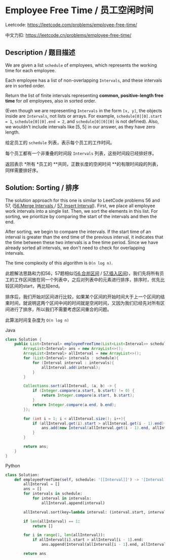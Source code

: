 # Employee Free Time / 员工空闲时间

Leetcode: https://leetcode.com/problems/employee-free-time/

中文力扣: https://leetcode.cn/problems/employee-free-time/

## Description / 题目描述

We are given a list `schedule` of employees, which represents the working time for each employee.

Each employee has a list of non-overlapping `Intervals`, and these intervals are in sorted order.

Return the list of finite intervals representing **common, positive-length free time** for *all* employees, also in sorted order.

(Even though we are representing `Intervals` in the form `[x, y]`, the objects inside are `Intervals`, not lists or arrays. For example, `schedule[0][0].start = 1`, `schedule[0][0].end = 2`, and `schedule[0][0][0]` is not defined).  Also, we wouldn't include intervals like [5, 5] in our answer, as they have zero length.

给定员工的 `schedule` 列表，表示每个员工的工作时间。

每个员工都有一个非重叠的时间段  `Intervals` 列表，这些时间段已经排好序。

返回表示 *所有 *员工的 **共同，正数长度的空闲时间 **的有限时间段的列表，同样需要排好序。

## Solution: Sorting / 排序

The solution approach for this one is similar to LeetCode problems 56 and  57, ([56.Merge Intervals ](/Solution/0056_Merge_Intervals.md)/ [57. Insert Interval](/Solution/0057_Insert_Interval.md)).  First, we place all employee work intervals into a single list. Then, we sort the elements in this list. For sorting, we prioritize by comparing the start of the intervals and then the end.

After sorting, we begin to compare the intervals. If the start time of an interval is greater than the end time of the previous interval, it indicates that the time between these two intervals is a free time period. Since we have already sorted all intervals, we don't need to check for overlapping intervals.

The time complexity of this algorithm is `O(n log n)`.

此题解法思路和力扣56，57题相似([56.合并区间](/Solution/0056_Merge_Intervals.md) / [57.插入区间](/Solution/0057_Insert_Interval.md))，我们先将所有员工的工作区间放在同一个列表中，之后对列表中的元素进行排序，排序时，优先比较区间的start，再比较end。

排序后，我们开始对区间进行比较，如果某个区间的开始时间大于上一个区间的结束时间，就说明这两个区间中间的时间就是空闲时间，又因为我们已经先对所有区间进行了排序，所以我们不需要考虑区间重合的问题。

此算法时间复杂度为 `O(n log n)`

Java

```java
class Solution {
    public List<Interval> employeeFreeTime(List<List<Interval>> schedule) {
        ArrayList<Interval> ans = new ArrayList<>();
        ArrayList<Interval> allInterval = new ArrayList<>();
        for (List<Interval> intervals : schedule){
            for (Interval interval : intervals){
                allInterval.add(interval);
            }
        }

        Collections.sort(allInterval, (a, b) -> {
            if (Integer.compare(a.start, b.start) != 0) {
                return Integer.compare(a.start, b.start);
            }
            return Integer.compare(a.end, b.end);
        });

        for (int i = 1; i < allInterval.size(); i++){
            if (allInterval.get(i).start > allInterval.get(i - 1).end){
                ans.add(new Interval(allInterval.get(i - 1).end, allInterval.get(i).start));
            }
        }

        return ans;  
    }
}

```

Python

```python
class Solution:
    def employeeFreeTime(self, schedule: '[[Interval]]') -> '[Interval]':
        allInterval = []
        ans = []
        for intervals in schedule:
            for interval in intervals:
                allInterval.append(interval)

        allInterval.sort(key=lambda interval: (interval.start, interval.end))

        if len(allInterval) == 1:
            return []

        for i in range(1, len(allInterval)):
            if allInterval[i].start > allInterval[i - 1].end:
                ans.append(Interval(allInterval[i - 1].end, allInterval[i].start))

        return ans

```

